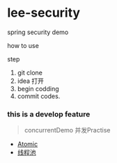 # lee-security
spring security demo

how to use 

step
1. git clone 
2. idea 打开
3. begin codding
4. commit codes.
### this is a develop feature
> concurrentDemo 并发Practise
- [Atomic](http://note.youdao.com/noteshare?id=56ba68771881dc2837c47caa961f9b55)
- [线程池](http://note.youdao.com/noteshare?id=0102f84c3168a838ab27d63f1c26e904)